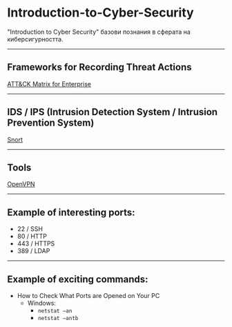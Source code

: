 # Introduction-to-Cyber-Security

"Introduction to Cyber Security" базови познания в сферата на киберсигурността. 

---------------------------------------------------------------

## Frameworks for Recording Threat Actions

[ATT&CK Matrix for Enterprise](https://attack.mitre.org/)

---------------------------------------------------------------

## IDS / IPS (Intrusion Detection System / Intrusion Prevention System)

[Snort](https://www.snort.org/)

---------------------------------------------------------------


## Tools

[OpenVPN](https://openvpn.net/)

---------------------------------------------------------------

## Example of interesting ports:

- 22 / SSH
- 80 / HTTP
- 443 / HTTPS
- 389 / LDAP

---------------------------------------------------------------

## Example of exciting commands:

- How to Check What Ports are Opened on Your PC
  - Windows:
    - `netstat –an`
    - `netstat –antb`


